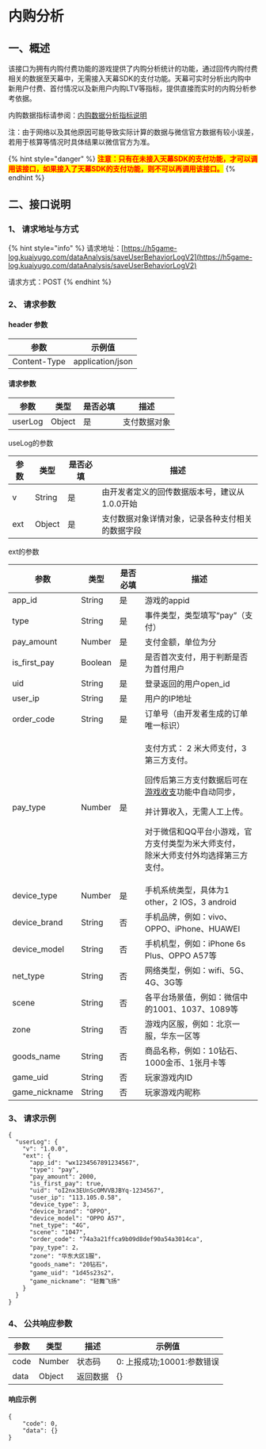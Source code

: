 # 内购分析

## 一、概述

该接口为拥有内购付费功能的游戏提供了内购分析统计的功能，通过回传内购付费相关的数据至天幕中，无需接入天幕SDK的支付功能。天幕可实时分析出内购中新用户付费、首付情况以及新用户内购LTV等指标，提供直接而实时的内购分析参考依据。

内购数据指标请参阅：[内购数据分析指标说明](../../game-data/indicator-description/in-game-payment.md)

注：由于网络以及其他原因可能导致实际计算的数据与微信官方数据有较小误差，若用于核算等情况时具体结果以微信官方为准。

{% hint style="danger" %}
<mark style="color:red;">**注意：只有在未接入天幕SDK的支付功能，才可以调用该接口，如果接入了天幕SDK的支付功能，则不可以再调用该接口。**</mark>
{% endhint %}

## 二、接口说明

### 1、 请求地址与方式

{% hint style="info" %}
请求地址：[https://h5game-log.kuaiyugo.com/dataAnalysis/saveUserBehaviorLogV2](https://h5game-log.kuaiyugo.com/dataAnalysis/saveUserBehaviorLogV2)

请求方式：POST
{% endhint %}

### 2、 请求参数

#### header 参数

| 参数           | 示例值              |
| ------------ | ---------------- |
| Content-Type | application/json |

#### 请求参数

| 参数      | 类型     | 是否必填 | 描述     |
| ------- | ------ | ---- | ------ |
| userLog | Object | 是    | 支付数据对象 |

useLog的参数

| 参数  | 类型     | 是否必填 | 描述                        |
| --- | ------ | ---- | ------------------------- |
| v   | String | 是    | 由开发者定义的回传数据版本号，建议从1.0.0开始 |
| ext | Object | 是    | 支付数据对象详情对象，记录各种支付相关的数据字段  |

ext的参数

| 参数             | 类型      | 是否必填 | 描述                                                                                                                                                                                   |
| -------------- | ------- | ---- | ------------------------------------------------------------------------------------------------------------------------------------------------------------------------------------ |
| app\_id        | String  | 是    | 游戏的appid                                                                                                                                                                             |
| type           | String  | 是    | 事件类型，类型填写“pay”（支付）                                                                                                                                                                   |
| pay\_amount    | Number  | 是    | 支付金额，单位为分                                                                                                                                                                            |
| is\_first\_pay | Boolean | 是    | 是否首次支付，用于判断是否为首付用户                                                                                                                                                                   |
| uid            | String  | 是    | 登录返回的用户open\_id                                                                                                                                                                      |
| user\_ip       | String  | 是    | 用户的IP地址                                                                                                                                                                              |
| order\_code    | String  | 是    | 订单号（由开发者生成的订单唯一标识）                                                                                                                                                                   |
| pay\_type      | Number  | 是    | <p>支付方式： 2 米大师支付，3 第三方支付。</p><p>回传后第三方支付数据后可在<a href="../../general-function/revenue/">游戏收支</a>功能中自动同步，</p><p>并计算收入，无需人工上传。</p><p>对于微信和QQ平台小游戏，官方支付类型为米大师支付，<br>除米大师支付外均选择第三方支付。</p> |
| device\_type   | Number  | 是    | 手机系统类型，具体为1 other，2 IOS，3 android                                                                                                                                                    |
| device\_brand  | String  | 否    | 手机品牌，例如：vivo、OPPO、iPhone、HUAWEI                                                                                                                                                      |
| device\_model  | String  | 否    | 手机机型，例如：iPhone 6s Plus、OPPO A57等                                                                                                                                                     |
| net\_type      | String  | 否    | 网络类型，例如：wifi、5G、4G、3G等                                                                                                                                                               |
| scene          | String  | 否    | 各平台场景值，例如：微信中的1001、1037、1089等                                                                                                                                                        |
| zone           | String  | 否    | 游戏内区服，例如：北京一服，华东一区等                                                                                                                                                                  |
| goods\_name    | String  | 否    | 商品名称，例如：10钻石、1000金币、1张月卡等                                                                                                                                                            |
| game\_uid      | String  | 否    | 玩家游戏内ID                                                                                                                                                                              |
| game\_nickname | String  | 否    | 玩家游戏内昵称                                                                                                                                                                              |

### 3、 请求示例

```
{
  "userLog": {
    "v": "1.0.0",
    "ext": {
      "app_id": "wx1234567891234567",
      "type": "pay",
      "pay_amount": 2000,
      "is_first_pay": true,
      "uid": "oI2nx3EUnScOMVVBJBYq-1234567",
      "user_ip": "113.105.0.58",
      "device_type": 3,
      "device_brand": "OPPO",
      "device_model": "OPPO A57",
      "net_type": "4G",
      "scene": "1047",
      "order_code": "74a3a21ffca9b09d8def90a54a3014ca",
      "pay_type": 2，
      "zone": "华东大区1服"，
      "goods_name": "20钻石"，
      "game_uid": "1d45s23s2"，
      "game_nickname": "轻舞飞扬"
    }
  }
}
```

### 4、 公共响应参数

| 参数   | 类型     | 描述   | 示例值                |
| ---- | ------ | ---- | ------------------ |
| code | Number | 状态码  | 0: 上报成功;10001:参数错误 |
| data | Object | 返回数据 | {}                 |

#### 响应示例

```
{
    "code": 0,
    "data": {}
}
```
